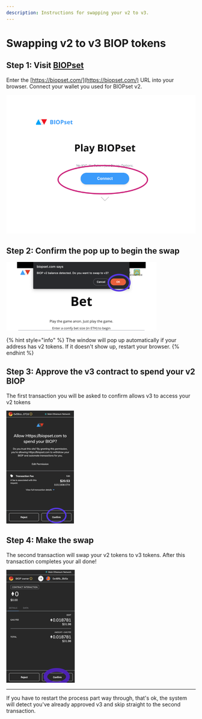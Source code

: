 ```yaml
---
description: Instructions for swapping your v2 to v3.
---
```


# Swapping v2 to v3 BIOP tokens

## Step 1: Visit [BIOPset](https://biopset.com/)

Enter the [https://biopset.com/](https://biopset.com/) URL into your browser. Connect your wallet you used for BIOPset v2.


![1](https://github.com/BIOPset/gitbook/blob/main/1.png)

## Step 2: Confirm the pop up to begin the swap

![confirm](https://github.com/BIOPset/gitbook/blob/main/confirmV2Swap.png)

{% hint style="info" %}
The window will pop up automatically if your address has v2 tokens. If it doesn't show up, restart your browser.
{% endhint %}


## Step 3: Approve the v3 contract to spend your v2 BIOP

The first transaction you will be asked to confirm allows v3 to access your v2 tokens

![Approve Swap](https://github.com/BIOPset/gitbook/blob/main/approveSwap.png)

## Step 4: Make the swap

The second transaction will swap your v2 tokens to v3 tokens. After this transaction completes your all done!

![Complete Swap](https://github.com/BIOPset/gitbook/blob/main/completeSwap.png)


---
If you have to restart the process part way through, that's ok, the system will detect you've already approved v3 and skip straight to the second transaction.
